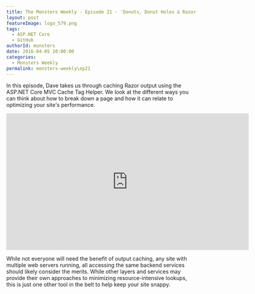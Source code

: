 ```yaml
---
title: The Monsters Weekly - Episode 21 - 'Donuts, Donut Holes & Razor Output Caching with Tag Helpers'
layout: post
featureImage: logo_579.png
tags: 
  - ASP.NET Core
  - GitHub
authorId: monsters
date: 2016-04-05 10:00:00
categories:
  - Monsters Weekly
permalink: monsters-weekly\ep21
---
```


In this episode, Dave takes us through caching Razor output using the ASP.NET Core MVC Cache Tag Helper. We look at the different ways you can think about how to break down a page and how it can relate to optimizing your site's performance.

<iframe src="https://channel9.msdn.com/Series/aspnetmonsters/Episode-21-Caching/player" width="640" height="360" allowFullScreen frameBorder="0"></iframe>

While not everyone will need the benefit of output caching, any site with multiple web servers running, all accessing the same backend services should likely consider the merits. While other layers and services may provide their own approaches to minimizing resource-intensive lookups, this is just one other tool in the belt to help keep your site snappy.


